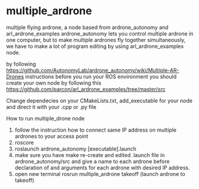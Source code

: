 # multiple_ardrone
multiple flying ardrone, a node based from ardrone_autonomy and arl_ardrone_examples
ardrone_autonomy lets you control multiple ardrone in one computer, but to make multiple ardrones fly together simultaneously, we have to make a lot of program editing by using arl_ardrone_examples node.

by following https://github.com/AutonomyLab/ardrone_autonomy/wiki/Multiple-AR-Drones instructions
before you run your ROS environment you should create your own node by following this 
https://github.com/parcon/arl_ardrone_examples/tree/master/src

Change dependecies on your CMakeLists.txt, add_executable for your node and direct it with your .cpp or .py file

How to run multiple_drone node

1. follow the instruction how to connect same IP address on multiple ardrones to your access point
2. roscore
3. roslaunch ardrone_autonomy [executable].launch
4. make sure you have make re-create and edited .launch file in ardrone_autonomy/src and give a name to each ardrone <group ns=""> before declaration of <node-pkg> and arguments for each ardrone with desired IP address.
5. open new terminal rosrun multiple_ardrone takeoff (launch ardrone to takeoff)
